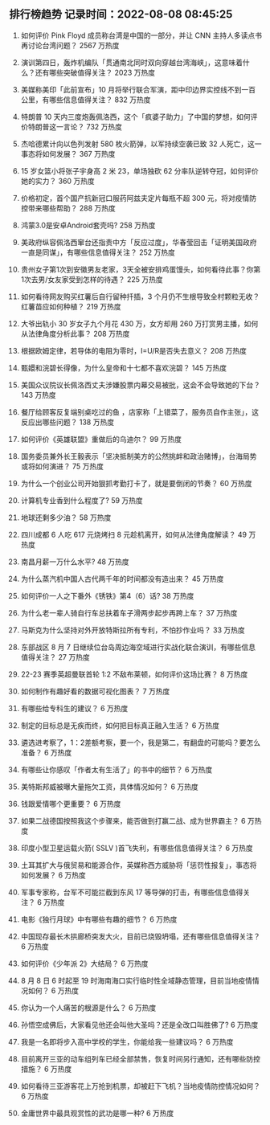 
## 排行榜趋势 记录时间：2022-08-08 08:45:25
  
  1. 如何评价 Pink Floyd 成员称台湾是中国的一部分，并让 CNN 主持人多读点书再讨论台湾问题？ 2567 万热度
    
  2. 演训第四日，轰炸机编队「贯通南北同时双向穿越台湾海峡」，这意味着什么？还有哪些突破值得关注？ 2023 万热度
    
  3. 美媒称美印「此前宣布」10 月将举行联合军演，距中印边界实控线不到一百公里，有哪些信息值得关注？ 832 万热度
    
  4. 特朗普 10 天内三度炮轰佩洛西，这个「疯婆子助力」了中国的梦想，如何评价特朗普这一言论？ 732 万热度
    
  5. 杰哈德累计向以色列发射 580 枚火箭弹，以军持续空袭已致 32 人死亡，这一事态将如何发展？ 367 万热度
    
  6. 15 岁女篮小将张子宇身高 2 米 23，单场独砍 62 分率队逆转夺冠，如何评价她的实力？ 360 万热度
    
  7. 价格初定，首个国产抗新冠口服药阿兹夫定片每瓶不超 300 元，将对疫情防控带来哪些帮助？ 288 万热度
    
  8. 鸿蒙3.0是安卓Android套壳吗? 258 万热度
    
  9. 美政府纵容佩洛西窜台还指责中方「反应过度」，华春莹回击「证明美国政府一直是同谋」，有哪些信息值得关注？ 252 万热度
    
  10. 贵州女子第1次到安徽男友老家，3天全被安排鸡蛋馒头，如何看待此事？你第1次去男/女友家受到怎样的待遇？ 225 万热度
    
  11. 如何看待网友购买红薯后自行留种扦插，3 个月仍不生根导致全村颗粒无收？红薯苗应如何种植？ 219 万热度
    
  12. 大爷出轨小 30 岁女子九个月花 430 万，女方却用 260 万打赏男主播，如何从法律角度分析此事？ 208 万热度
    
  13. 根据欧姆定律，若导体的电阻为零时，I=U/R是否失去意义？ 208 万热度
    
  14. 甄嬛和浣碧长得像，为什么皇帝和十七都不喜欢浣碧？ 145 万热度
    
  15. 美国众议院议长佩洛西丈夫涉嫌股票内幕交易被批，这会不会导致她的下台？ 143 万热度
    
  16. 餐厅给顾客反复端别桌吃过的鱼 ，店家称「上错菜了，服务员自作主张」，这反应出哪些问题？ 138 万热度
    
  17. 如何评价《英雄联盟》重做后的乌迪尔？ 99 万热度
    
  18. 国务委员兼外长王毅表示「坚决抵制美方的公然挑衅和政治赌博」，台海局势或将如何演进？ 75 万热度
    
  19. 为什么一个创业公司开始狠抓考勤打卡了，就是要倒闭的节奏？ 60 万热度
    
  20. 计算机专业香到什么程度了? 59 万热度
    
  21. 地球还剩多少油？ 58 万热度
    
  22. 四川成都 6 人吃 617 元烧烤扫 8 元趁机离开，如何从法律角度解读？ 49 万热度
    
  23. 南昌月薪一万什么水平? 48 万热度
    
  24. 为什么蒸汽机中国人古代两千年的时间都没有造出来？ 45 万热度
    
  25. 如何评价一人之下番外《锈铁》第4（6）话? 38 万热度
    
  26. 为什么老一辈人骑自行车总扶着车子滑两步起步再跨上车？ 37 万热度
    
  27. 马斯克为什么坚持对外开放特斯拉所有专利，不怕抄作业吗？ 33 万热度
    
  28. 东部战区 8 月 7 日继续位台岛周边海空域进行实战化联合演训，有哪些信息值得关注？ 27 万热度
    
  29. 22-23 赛季英超曼联首轮 1:2 不敌布莱顿，如何评价这场比赛？ 8 万热度
    
  30. 如何制作有趣好看的数据可视化图表？ 7 万热度
    
  31. 有哪些给专科生的建议？ 6 万热度
    
  32. 制定的目标总是无疾而终，如何把目标真正融入生活？ 6 万热度
    
  33. 遴选进考察了，1：2差额考察，要一个，我是第二，有翻盘的可能吗？要怎么准备？ 6 万热度
    
  34. 有哪些让你感叹「作者太有生活了」的书中的细节？ 6 万热度
    
  35. 美特斯邦威被曝大量拖欠工资，具体情况如何？ 6 万热度
    
  36. 钱跟爱情哪个更重要？ 6 万热度
    
  37. 如果二战德国按照我这个步骤来，能否做到打赢二战、成为世界霸主？ 6 万热度
    
  38. 印度小型卫星运载火箭( SSLV )首飞失利，有哪些信息值得关注？ 6 万热度
    
  39. 土耳其扩大与俄贸易和能源合作，英媒称西方威胁将「惩罚性报复」，事态将如何发展？ 6 万热度
    
  40. 军事专家称，台军不可能拦截到东风 17 等导弹的打击，有哪些信息值得关注？ 6 万热度
    
  41. 电影《独行月球》中有哪些有趣的细节？ 6 万热度
    
  42. 中国现存最长木拱廊桥突发大火，目前已烧毁坍塌，还有哪些信息值得关注？ 6 万热度
    
  43. 如何评价《少年派 2》大结局？ 6 万热度
    
  44. 8 月 8 日 6 时起至 19 时海南海口实行临时性全域静态管理，目前当地疫情情况如何？ 6 万热度
    
  45. 你认为一个人痛苦的根源是什么？ 6 万热度
    
  46. 孙悟空成佛后，大家看见他还会叫他大圣吗？还是全改口叫胜佛了? 6 万热度
    
  47. 我是一名即将步入高中学校的学生，你能给我一些建议吗？ 6 万热度
    
  48. 目前离开三亚的动车组列车已经全部禁售，恢复时间另行通知，还有哪些防控措施？ 6 万热度
    
  49. 如何看待三亚游客花上万抢到机票，却被赶下飞机？当地疫情防控情况如何？ 6 万热度
    
  50. 金庸世界中最具观赏性的武功是哪一种? 6 万热度
    